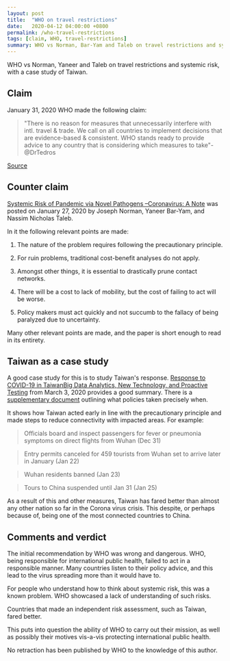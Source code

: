 ```yaml
---
layout: post
title:  "WHO on travel restrictions"
date:   2020-04-12 04:00:00 +0800
permalink: /who-travel-restrictions
tags: [claim, WHO, travel-restrictions]
summary: WHO vs Norman, Bar-Yam and Taleb on travel restrictions and systemic risk, with a case study of Taiwan.
---
```


WHO vs Norman, Yaneer and Taleb on travel restrictions and systemic risk, with a case study of Taiwan.

## Claim

January 31, 2020 WHO made the following claim:

> "There is no reason for measures that unnecessarily interfere with intl. travel & trade.
We call on all countries to implement decisions that are evidence-based & consistent. WHO stands ready to provide advice to any country that is considering which measures to take"-@DrTedros

[Source](https://twitter.com/WHO/status/1222969858574430217)

## Counter claim

[Systemic Risk of Pandemic via Novel Pathogens –Coronavirus: A Note](https://twitter.com/nntaleb/status/1221486205847646208) was posted on January 27, 2020 by Joseph Norman, Yaneer Bar-Yam, and Nassim Nicholas Taleb.

In it the following relevant points are made:

1) The nature of the problem requires following the precautionary principle.

2) For ruin problems, traditional cost-benefit analyses do not apply.

3) Amongst other things, it is essential to drastically prune contact networks.

4) There will be a cost to lack of mobility, but the cost of failing to act will be worse.

5) Policy makers must act quickly and not succumb to the fallacy of being paralyzed due to uncertainty.

Many other relevant points are made, and the paper is short enough to read in its entirety.

## Taiwan as a case study

A good case study for this is to study Taiwan's response.
[Response to COVID-19 in TaiwanBig Data Analytics, New Technology, and Proactive Testing](https://jamanetwork.com/journals/jama/fullarticle/2762689?guestAccessKey=2a3c6994-9e10-4a0b-9f32-cc2fb55b61a5&utm_source=For_The_Media&utm_medium=referral&utm_campaign=ftm_links&utm_content=tfl&utm_term=030320) from March 3, 2020 provides a good summary. There is a [supplementary document](https://cdn.jamanetwork.com/ama/content_public/journal/jama/0/jvp200035supp1_prod.pdf?Expires=2147483647&Signature=bIZCLS7ZLWTJd~U~H40JgiEGdFb3ggVUJpBvJ7KdANK7HgK1zaj4uWHvqweGym1nWfO~nXt9Y5i1vX79pF7zjjqfzmJAy3udTdpVVZQe07xnQIPcBMXLwZ5XjgTO8yKFXVIpxsXhrmOu8sGSpKiEmQ86ZCKfOTar7fMAGmUCtjiYVFwf31K3REWAA-r3hZyoZpqz3QKpVgpsRpF9fV9thQCq0~yvbvRKTH4PcoB~CZgmXH7rpVb6bILXQn5zBCphf6pyLAa4zIebUEKfCdCYdSdi9LeIEUsesqsYpNWgHJcr4K1LC0hFlst0RHQz-vZ7I-OvrX~5jel6zjjtuDQzjQ__&Key-Pair-Id=APKAIE5G5CRDK6RD3PGA) outlining what policies taken precisely when.

It shows how Taiwan acted early in line with the precautionary principle and made steps to reduce connectivity with impacted areas. For example:

> Officials board and inspect passengers for fever or pneumonia symptoms on direct flights from Wuhan (Dec 31)

> Entry permits canceled for 459 tourists from Wuhan set to arrive later in January (Jan 22)

> Wuhan residents banned (Jan 23)

> Tours to China suspended until Jan 31 (Jan 25)

As a result of this and other measures, Taiwan has fared better than almost any other nation so far in the Corona virus crisis. This despite, or perhaps because of, being one of the most connected countries to China.

## Comments and verdict

The initial recommendation by WHO was wrong and dangerous. WHO, being responsible for international public health, failed to act in a responsible manner. Many countries listen to their policy advice, and this lead to the virus spreading more than it would have to.

For people who understand how to think about systemic risk, this was a known problem. WHO showcased a lack of understanding of such risks.

Countries that made an independent risk assessment, such as Taiwan, fared better.

This puts into question the ability of WHO to carry out their mission, as well as possibly their motives vis-a-vis protecting international public health.

No retraction has been published by WHO to the knowledge of this author.

